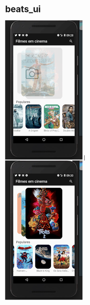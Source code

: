 # beats_ui

 <img width="250px"  src="https://github.com/eliezerantonio/filmes-tmdb/blob/master/primeiro.gif"> | <img width="250px"  src="https://github.com/eliezerantonio/filmes-tmdb/blob/master/segundo.gif"> 